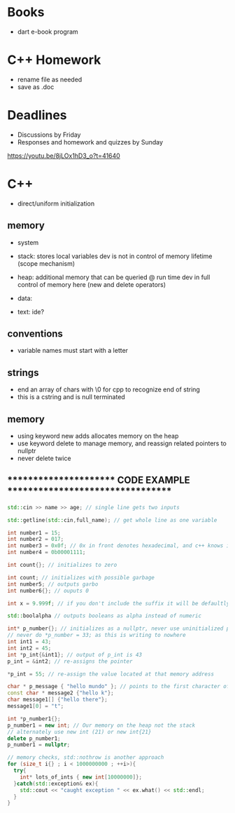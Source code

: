 
# Books
- dart e-book program

# C++ Homework
- rename file as needed
- save as .doc

# Deadlines
- Discussions by Friday
- Responses and homework and quizzes by Sunday



https://youtu.be/8jLOx1hD3_o?t=41640


# C++
- direct/uniform initialization 

## memory
- system
- stack: stores local variables
  dev is not in control of memory lifetime (scope mechanism)
- heap: additional memory that can be queried @ run time
  dev in full control of memory here (new and delete operators)

- data:
- text: ide?

## conventions
- variable names must start with a letter

## strings
- end an array of chars with \0 for cpp to recognize end of string
- this is a cstring and is null terminated

## memory
- using keyword new adds allocates memory on the heap
- use keyword delete to manage memory, and reassign related pointers to nullptr
- never delete twice

## ********************* CODE EXAMPLE ********************************
``` c++
std::cin >> name >> age; // single line gets two inputs

std::getline(std::cin,full_name); // get whole line as one variable

int number1 = 15;
int number2 = 017;
int number3 = 0x0f; // 0x in front denotes hexadecimal, and c++ knows it
int number4 = 0b00001111;

int count{}; // initializes to zero

int count; // initializes with possible garbage
int number5; // outputs garbo
int number6{}; // ouputs 0

int x = 9.999f; // if you don't include the suffix it will be defaultly interpreted as a double

std::boolalpha // outputs booleans as alpha instead of numeric

int* p_number{}; // initializes as a nullptr, never use uninitialized ptrs
// never do *p_number = 33; as this is writing to nowhere
int int1 = 43;
int int2 = 45;
int *p_int{&int1}; // output of p_int is 43
p_int = &int2; // re-assigns the pointer

*p_int = 55; // re-assign the value located at that memory address

char * p_message { "hello mundo" }; // points to the first character of the string
const char * message2 {"hello k"};
char message1[] {"hello there"};
message1[0] = "t";

int *p_number1{};
p_number1 = new int; // Our memory on the heap not the stack
// alternately use new int (21) or new int{21}
delete p_number1;
p_number1 = nullptr;

// memory checks, std::nothrow is another approach
for (size_t i{} ; i < 1000000000 ; ++i>){
  try{
    int* lots_of_ints { new int[10000000]};
  }catch(std::exception& ex){
    std::cout << "caught exception " << ex.what() << std::endl;
  }
}

```
